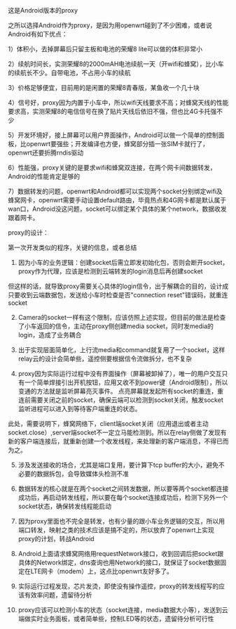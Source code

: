 这是Android版本的proxy

之所以选择Android作为proxy，是因为用openwrt碰到了不少困难，或者说Android有如下优点：

1）体积小，去掉屏幕后只留主板和电池的荣耀8 lite可以做的体积非常小

2）续航时间长，实测荣耀8的2000mAH电池续航一天（开wifi和蜂窝），比小车的续航长不少。自带电池，不占用小车的续航

3）价格足够便宜，目前用的是闲置的荣耀8青春版，某鱼收一个几十块

4）信号好，proxy因为内置于小车中，所以wifi天线要求不高；对蜂窝天线的性能要求高，实测荣耀8的电信信号在换了贴片天线后依旧不强，但也比4G卡托强不少

5）开发环境好，接上屏幕可以用户界面操作，Android可以做一个简单的控制面板，比openwrt要强些；开发编译也方便，蜂窝部分插一张SIM卡就行了，openwrt还要折腾rndis驱动

6）性能强，proxy关键的是要求wifi和蜂窝双连接，在两个网卡间数据转发，Android的性能肯定是够的

7）数据转发的问题，openwrt和Android都可以实现两个socket分别绑定wifi及蜂窝网卡，openwrt需要手动设置default路由，毕竟热点和4G网卡都是默认属于wan口，Android没这问题，socket可以绑定某个具体的某个network，数据收发跟着网卡。


proxy的设计：


第一次开发类似的程序，关键的信息，或者总结

1. 因为小车的业务逻辑：创建socket后需立即发初始化包，否则会断开socket，proxy作为代理，应该是检测到云端转发的login消息后再创建socket

但这样的话，就导致proxy需要关心具体的login信令，出于解耦合的目的，设计成只要收到云端数据包，发送给小车时检查是否"connection reset"错误码，就重连socket

2. Camera的socket一样有这个限制，应该仿照上述实现，但目前的做法是检查了小车返回的信令，主动在proxy侧创建media socket，同时发media的login，造成了业务耦合

3. 出于实现层面简单化，上行流media和command就复用了一个socket，这样relay云的设计会简单些，遥控侧要根据信令流做拆分，也不复杂

4. proxy因为实际运行过程中没有界面操作（屏幕被卸掉了），唯一的用户交互只有一个简单焊接引出开机按钮，应用又收不到power键（Android限制），所以变通的方法就是监听屏幕亮灭事件。
点亮屏幕就发起所有socket的重连，重连前需要关闭之前的socket，确保云端可以检测到socket关闭，触发socket监听进程可以进入到等待客户端重连的状态。

此处，需要说明下，蜂窝网络下，client端socket关闭（应用退出或者主动socket.close）,server端socket不一定立马能检测到。所以在relay侧做了发现有新的客户端连接后，就重新创建一个收发线程，来处理新的客户端消息，不得已而为之。

5. 涉及发送接收的场合，尤其是端口复用，要计算下tcp buffer的大小，避免不必要的数据拆包，会导致媒体头检测不准

6. 数据转发的核心就是在两个socket之间转发数据，所以要等两个socket都连接成功后，再启动转发线程，所以要在每个socket连接成功后，检测下另外一个socket状态，确保转发线程能启动

7. 因为proxy里面也不完全是转发，也有少量的跟小车业务逻辑的交互，所以用端口转发，映射之类的技术应该是搞不定的，所以放弃了openwrt上实现proxy的计划，转战Android

8. Android上面请求蜂窝网络用requestNetwork接口，收到回调后把socket跟具体的Network绑定，dns查询也用Network的接口，就保证了socket数据固定在LTE网卡（modem）上，这点比openwrt友好多了。

9. 实际运行过程发现，芯片发烫，即使没有操作遥控，proxy的转发线程写的应该有效率问题，遗留待分析

10. proxy应该可以检测小车的状态（socket连接，media数据大小等），发送到云端做实时业务面板，或者简单些，控制LED等的状态，遗留待分析可行性
